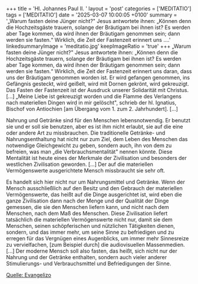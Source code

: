 +++
title = 'Hl. Johannes Paul II.  '
layout = 'post'
categories = ['MEDITATIO']
tags = ['MEDITATIO']
date = '2025-03-07 10:00:05 +0100'
summary = '„Warum fasten deine Jünger nicht?" Jesus antwortete ihnen: „Können denn die Hochzeitsgäste trauern, solange der Bräutigam bei ihnen ist? Es werden aber Tage kommen, da wird ihnen der Bräutigam genommen sein; dann werden sie fasten.“ Wirklich, die Zeit der Fastenzeit erinnert uns ....'
linkedsummaryImage = 'meditatio.jpg'
keepImageRatio = 'true'
+++
„Warum fasten deine Jünger nicht?" Jesus antwortete ihnen: „Können denn die Hochzeitsgäste trauern, solange der Bräutigam bei ihnen ist? Es werden aber Tage kommen, da wird ihnen der Bräutigam genommen sein; dann werden sie fasten.“ Wirklich, die Zeit der Fastenzeit erinnert uns daran, dass uns der Bräutigam genommen worden ist.<!--more--> Er wird gefangen genommen, ins Gefängnis gesteckt, wird geißelt, wird mit Dornen gekrönt, wird gekreuzigt. Das Fasten der Fastenzeit ist der Ausdruck unserer Solidarität mit Christus. [...] „Meine Liebe ist gekreuzigt worden und die Flamme des Verlangens nach materiellen Dingen wird in mir gelöscht", schrieb der hl. Ignatius, Bischof von Antiochien [am Übergang vom 1. zum 2. Jahrhundert]. [...]
 
Nahrung und Getränke sind für den Menschen lebensnotwendig. Er benutzt sie und er soll sie benutzen, aber es ist ihm nicht erlaubt, sie auf die eine oder andere Art zu missbrauchen. Die traditionelle Getränke- und Nahrungsenthaltung hat nicht nur zum Ziel, dem Leben des Menschen das notwendige Gleichgewicht zu geben, sondern auch, ihn von dem zu befreien, was man „die Verbrauchsmentalität" nennen könnte. Diese Mentalität ist heute eines der Merkmale der Zivilisation und besonders der westlichen Zivilisation geworden. [...] Der auf die materiellen Vermögenswerte ausgerichtete Mensch missbraucht sie sehr oft.
 
Es handelt sich hier nicht nur um Nahrungsmittel und Getränke. Wenn der Mensch ausschließlich auf den Besitz und den Gebrauch der materiellen Vermögenswerte, das heißt auf die Dinge ausgerichtet ist, wird eben die ganze Zivilisation dann nach der Menge und der Qualität der Dinge gemessen, die sie den Menschen liefern kann, und nicht nach dem Menschen, nach dem Maß des Menschen. Diese Zivilisation liefert tatsächlich die materiellen Vermögenswerte nicht nur, damit sie dem Menschen, seinen schöpferischen und nützlichen Tätigkeiten dienen, sondern, und das immer mehr, um seine Sinne zu befriedigen und zu erregen für das Vergnügen eines Augenblicks, um immer mehr Sinnesreize zu vervielfachen, [zum Beispiel durch] die audiovisuellen Massenmedien. [...] Der moderne Mensch soll also fasten, das heißt, sich nicht nur der Nahrung und der Getränke enthalten, sondern auch vieler anderer Stimulierungs- und Verbrauchsmittel und Befriedigungen der Sinne.



[Quelle: Evangelizo](https://evangeliumtagfuertag.org/DE/gospel)

